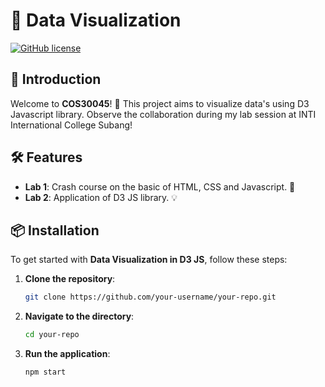 # 🚀 Data Visualization

[![GitHub license](https://img.shields.io/badge/license-MIT-blue.svg)](LICENSE) 

## 🌟 Introduction

Welcome to **COS30045**! 🎉 This project aims to visualize data's using D3 Javascript library. Observe the collaboration during my lab session at INTI International College Subang! 

## 🛠️ Features

- **Lab 1**: Crash course on the basic of HTML, CSS and Javascript. 🚀
- **Lab 2**: Application of D3 JS library. 💡

## 📦 Installation

To get started with **Data Visualization in D3 JS**, follow these steps:

1. **Clone the repository**: 
    ```bash
    git clone https://github.com/your-username/your-repo.git
    ```
2. **Navigate to the directory**: 
    ```bash
    cd your-repo
    ```
3. **Run the application**: 
    ```bash
    npm start
    ```

